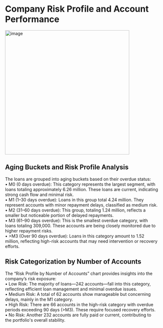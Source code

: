 #  Company Risk Profile and Account Performance 

<img width="408" alt="image" src="https://github.com/user-attachments/assets/a94d9f0c-b382-48cd-97ce-3f18af5305f4">


## Aging Buckets and Risk Profile Analysis <br />
The loans are grouped into aging buckets based on their overdue status: <br />
•	M0 (0 days overdue): This category represents the largest segment, with loans totaling approximately 6.26 million. These loans are current, indicating strong cash flow and minimal risk. <br />
•	M1 (1–30 days overdue): Loans in this group total 4.24 million. They represent accounts with minor repayment delays, classified as medium risk. <br />
•	M2 (31–60 days overdue): This group, totaling 1.24 million, reflects a smaller but noticeable portion of delayed repayments. <br />
•	M3 (61–90 days overdue): This is the smallest overdue category, with loans totaling 309,000. These accounts are being closely monitored due to higher repayment risks. <br />
•	>M3 (Over 90 days overdue): Loans in this category amount to 1.52 million, reflecting high-risk accounts that may need intervention or recovery efforts. <br />
 
## Risk Categorization by Number of Accounts <br />
The “Risk Profile by Number of Accounts” chart provides insights into the company’s risk exposure: <br />
•	Low Risk: The majority of loans—242 accounts—fall into this category, reflecting efficient loan management and minimal overdue issues. <br />
•	Medium Risk: A total of 62 accounts show manageable but concerning delays, mainly in the M1 category. <br />
•	High Risk: There are 66 accounts in the high-risk category with overdue periods exceeding 90 days (>M3). These require focused recovery efforts. <br />
•	No Risk: Another 232 accounts are fully paid or current, contributing to the portfolio's overall stability. <br />

